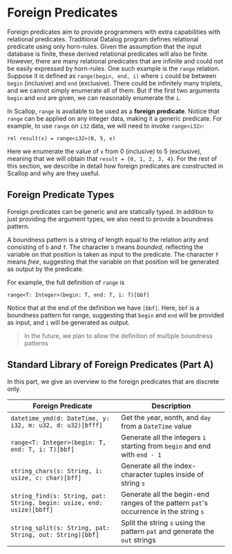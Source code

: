 # Foreign Predicates

Foreign predicates aim to provide programmers with extra capabilities with relational predicates.
Traditional Datalog program defines relational predicate using only horn-rules.
Given the assumption that the input database is finite, these derived relational predicates will also be finite.
However, there are many relational predicates that are infinite and could not be easily expressed by horn-rules.
One such example is the `range` relation.
Suppose it is defined as `range(begin, end, i)` where `i` could be between `begin` (inclusive) and `end` (exclusive).
There could be infinitely many triplets, and we cannot simply enumerate all of them.
But if the first two arguments `begin` and `end` are given, we can reasonably enumerate the `i`.

In Scallop, `range` is available to be used as a **foreign predicate**.
Notice that `range` can be applied on any integer data, making it a generic predicate.
For example, to use `range` on `i32` data, we will need to invoke `range<i32>`:

``` scl
rel result(x) = range<i32>(0, 5, x)
```

Here we enumerate the value of `x` from 0 (inclusive) to 5 (exclusive), meaning that we will obtain that `result = {0, 1, 2, 3, 4}`.
For the rest of this section, we describe in detail how foreign predicates are constructed in Scallop and why are they useful.

## Foreign Predicate Types

Foreign predicates can be generic and are statically typed.
In addition to just providing the argument types, we also need to provide a boundness pattern.

A boundness pattern is a string of length equal to the relation arity and consisting of `b` and `f`.
The character `b` means *bounded*, reflecting the variable on that position is taken as input to the predicate.
The character `f` means *free*, suggesting that the variable on that position will be generated as output by the predicate.

For example, the full definition of `range` is

```
range<T: Integer>(begin: T, end: T, i: T)[bbf]
```

Notice that at the end of the definition we have `[bbf]`.
Here, `bbf` is a boundness pattern for range, suggesting that `begin` and `end` will be provided as input, and `i` will be generated as output.

> In the future, we plan to allow the definition of multiple boundness patterns

## Standard Library of Foreign Predicates (Part A)

In this part, we give an overview to the foreign predicates that are discrete only.

| Foreign Predicate | Description |
|-------------------|-------------|
| `datetime_ymd(d: DateTime, y: i32, m: u32, d: u32)[bfff]` | Get the `y`ear, `m`onth, and `day` from a `DateTime` value |
| `range<T: Integer>(begin: T, end: T, i: T)[bbf]` | Generate all the integers `i` starting from `begin` and end with `end - 1` |
| `string_chars(s: String, i: usize, c: char)[bff]` | Generate all the index-character tuples inside of string `s` |
| `string_find(s: String, pat: String, begin: usize, end: usize)[bbff]` | Generate all the begin-end ranges of the pattern `pat`'s occurrence in the string `s` |
| `string_split(s: String, pat: String, out: String)[bbf]` | Split the string `s` using the pattern `pat` and generate the `out` strings |
